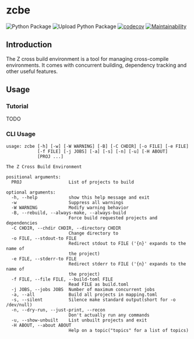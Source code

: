 # zcbe

![Python Package](https://github.com/myzhang1029/zcbe/workflows/Python%20package/badge.svg)
![Upload Python Package](https://github.com/myzhang1029/zcbe/workflows/Upload%20Python%20Package/badge.svg)
[![codecov](https://codecov.io/gh/myzhang1029/zcbe/branch/master/graph/badge.svg)](https://codecov.io/gh/myzhang1029/zcbe)
[![Maintainability](https://api.codeclimate.com/v1/badges/e8785246f7dbe7676393/maintainability)](https://codeclimate.com/github/myzhang1029/zcbe/maintainability)

## Introduction
The Z cross build environment is a tool for managing cross-compile environments.
It comes with concurrent building, dependency tracking and other useful features.

## Usage
### Tutorial
TODO
### CLI Usage
```
usage: zcbe [-h] [-w] [-W WARNING] [-B] [-C CHDIR] [-o FILE] [-e FILE]
            [-f FILE] [-j JOBS] [-a] [-s] [-n] [-u] [-H ABOUT]
            [PROJ ...]

The Z Cross Build Environment

positional arguments:
  PROJ                  List of projects to build

optional arguments:
  -h, --help            show this help message and exit
  -w                    Suppress all warnings
  -W WARNING            Modify warning behavior
  -B, --rebuild, --always-make, --always-build
                        Force build requested projects and dependencies
  -C CHDIR, --chdir CHDIR, --directory CHDIR
                        Change directory to
  -o FILE, --stdout-to FILE
                        Redirect stdout to FILE ('{n}' expands to the name of
                        the project)
  -e FILE, --stderr-to FILE
                        Redirect stderr to FILE ('{n}' expands to the name of
                        the project)
  -f FILE, --file FILE, --build-toml FILE
                        Read FILE as build.toml
  -j JOBS, --jobs JOBS  Number of maximum concurrent jobs
  -a, --all             Build all projects in mapping.toml
  -s, --silent          Silence make standard output(short for -o /dev/null)
  -n, --dry-run, --just-print, --recon
                        Don't actually run any commands
  -u, --show-unbuilt    List unbuilt projects and exit
  -H ABOUT, --about ABOUT
                        Help on a topic("topics" for a list of topics)
```

